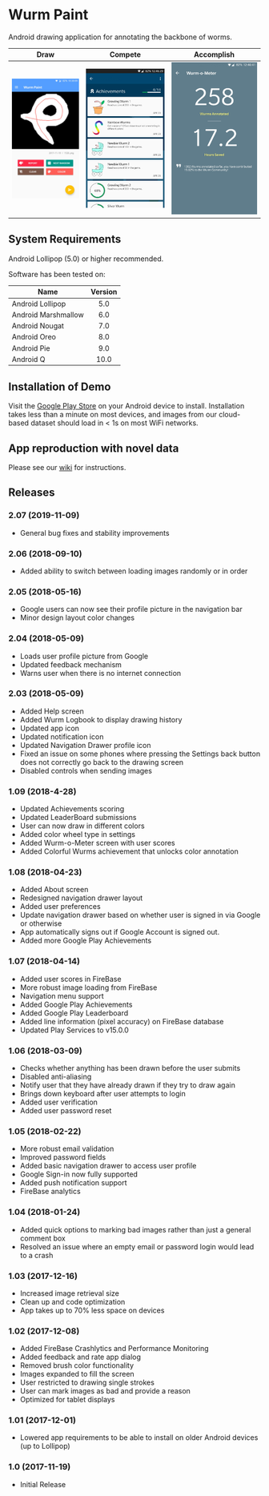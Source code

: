 # Wurm Paint

Android drawing application for annotating the backbone of worms.

|          Draw          |        Compete         |       Accomplish       |
|:----------------------:|:----------------------:|:----------------------:|
| ![](screens/scr_1.jpg) | ![](screens/scr_2.jpg) | ![](screens/scr_3.jpg) |

## System Requirements

Android Lollipop (5.0) or higher recommended.

Software has been tested on:

| Name                | Version |
|---------------------|:-------:|
| Android Lollipop    |   5.0   |
| Android Marshmallow |   6.0   |
| Android Nougat      |   7.0   |
| Android Oreo        |   8.0   |
| Android Pie         |   9.0   |
| Android Q           |  10.0   |

## Installation of Demo

Visit the [Google Play Store](https://play.google.com/store/apps/details?id=com.caden.drawing.wurmpaint) on your Android device to install. Installation takes less than a minute on most devices, and images from our cloud-based dataset should load in < 1s on most WiFi networks.

## App reproduction with novel data
Please see our [wiki](https://github.com/jiangshen/WurmPaint/wiki) for instructions.

## Releases

### 2.07 (2019-11-09)
- General bug fixes and stability improvements

### 2.06 (2018-09-10)
- Added ability to switch between loading images randomly or in order

### 2.05 (2018-05-16)
- Google users can now see their profile picture in the navigation bar
- Minor design layout color changes

### 2.04 (2018-05-09)
- Loads user profile picture from Google
- Updated feedback mechanism
- Warns user when there is no internet connection

### 2.03 (2018-05-09)
- Added Help screen
- Added Wurm Logbook to display drawing history
- Updated app icon
- Updated notification icon
- Updated Navigation Drawer profile icon
- Fixed an issue on some phones where pressing the Settings back button does not correctly go back to the drawing screen
- Disabled controls when sending images 

### 1.09 (2018-4-28)
- Updated Achievements scoring
- Updated LeaderBoard submissions
- User can now draw in different colors
- Added color wheel type in settings
- Added Wurm-o-Meter screen with user scores
- Added Colorful Wurms achievement that unlocks color annotation

### 1.08 (2018-04-23)
- Added About screen
- Redesigned navigation drawer layout
- Added user preferences
- Update navigation drawer based on whether user is signed in via Google or otherwise
- App automatically signs out if Google Account is signed out.
- Added more Google Play Achievements

### 1.07 (2018-04-14)
- Added user scores in FireBase
- More robust image loading from FireBase
- Navigation menu support
- Added Google Play Achievements
- Added Google Play Leaderboard
- Added line information (pixel accuracy) on FireBase database
- Updated Play Services to v15.0.0

### 1.06 (2018-03-09)
- Checks whether anything has been drawn before the user submits
- Disabled anti-aliasing
- Notify user that they have already drawn if they try to draw again
- Brings down keyboard after user attempts to login
- Added user verification
- Added user password reset

### 1.05 (2018-02-22)
- More robust email validation
- Improved password fields
- Added basic navigation drawer to access user profile
- Google Sign-in now fully supported
- Added push notification support
- FireBase analytics

### 1.04 (2018-01-24)
- Added quick options to marking bad images rather than just a general comment box
- Resolved an issue where an empty email or password login would lead to a crash

### 1.03 (2017-12-16)
- Increased image retrieval size
- Clean up and code optimization
- App takes up to 70% less space on devices

### 1.02 (2017-12-08)
- Added FireBase Crashlytics and Performance Monitoring
- Added feedback and rate app dialog
- Removed brush color functionality
- Images expanded to fill the screen
- User restricted to drawing single strokes
- User can mark images as bad and provide a reason
- Optimized for tablet displays

### 1.01 (2017-12-01)
- Lowered app requirements to be able to install on older Android devices (up to Lollipop)

### 1.0 (2017-11-19)
- Initial Release
